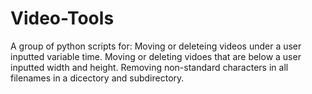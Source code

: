 # Video-Tools
A group of python scripts for:
Moving or deleteing videos under a user inputted variable time.
Moving or deleting vidoes that are below a user inputted width and height.
Removing non-standard characters in all filenames in a dicectory and subdirectory.

